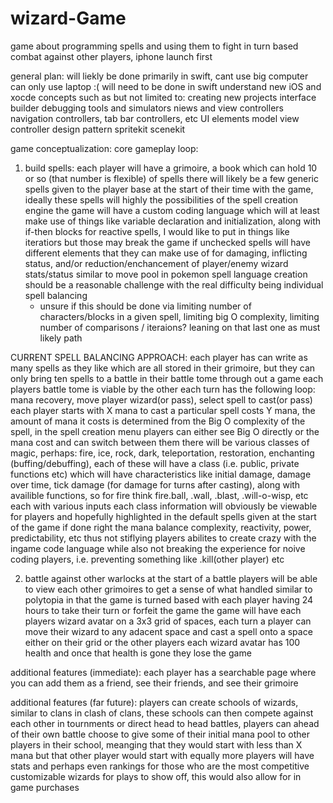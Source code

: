 # wizard-Game
game about programming spells and using them to fight in turn based combat against other players, iphone launch first

general plan:
will liekly be done primarily in swift, cant use big computer can only use laptop :(
will need to be done in swift
understand new iOS and xocde concepts such as but not limited to:
  creating new projects
  interface builder
  debugging tools and simulators
  niews and view controllers
  navigation controllers, tab bar controllers, etc UI elements
  model view controller design pattern
  spritekit
  scenekit

game conceptualization:
core gameplay loop:
  1. build spells:
     each player will have a grimoire, a book which can hold 10 or so (that number is flexible) of spells
     there will likely be a few generic spells given to the player base at the start of their time with the game, ideally these spells will highly the possibilities of the spell creation engine
      the game will have a custom coding language which will at least make use of things like variable declaration and initialization, along with if-then blocks for reactive spells, I would like to put in things like iteratiors but those may break the game if unchecked
     spells will have different elements that they can make use of for damaging, inflicting status, and/or reduction/enchancement of player/enemy wizard stats/status similar to move pool in pokemon
     spell language creation should be a reasonable challenge with the real difficulty being individual spell balancing
      - unsure if this should be done via limiting number of characters/blocks in a given spell, limiting big O complexity, limiting number of comparisons / iteraions? leaning on that last one as must likely path


  CURRENT SPELL BALANCING APPROACH:
    each player has can write as many spells as they like which are all stored in their grimoire, but they can only bring ten spells to a battle in their battle tome
    through out a game each players battle tome is viable by the other
    each turn has the following loop: mana recovery, move player wizard(or pass), select spell to cast(or pass)
    each player starts with X mana
    to cast a particular spell costs Y mana, the amount of mana it costs is determined from the Big O complexity of the spell, in the spell creation menu players can either see Big O directly or the mana cost and can switch between them
    there will be various classes of magic, perhaps: fire, ice, rock, dark, teleportation, restoration, enchanting (buffing/debuffing), each of these will have a class (i.e. public, private functions etc) which will have characteristics like initial damage, damage over time, tick damage (for damage for turns after casting), along with availible functions, so for fire think fire.ball, .wall, .blast, .will-o-wisp, etc each with various inputs
    each class information will obviously be viewable for players and hopefully highlighted in the default spells given at the start of the game
    if done right the mana balance complexity, reactivity, power, predictability, etc thus not stiflying players abilites to create crazy with the ingame code language while also not breaking the experience for noive coding players, i.e. preventing something like .kill(other player) etc
    

     
  2. battle against other warlocks
    at the start of a battle players will be able to view each other grimoires to get a sense of what 
    handled similar to polytopia in that the game is turned based with each player having 24 hours to take their turn or forfeit the game
     the game will have each players wizard avatar on a 3x3 grid of spaces, each turn a player can move their wizard to any adacent space and cast a spell onto a space either on their grid or the other players
     each wizard avatar has 100 health and once that health is gone they lose the game

additional features (immediate):
  each player has a searchable page where you can add them as a friend, see their friends, and see their grimoire

additional features (far future):
  players can create schools of wizards, similar to clans in clash of clans, these schools can then compete against each other in tournments or direct head to head battles, players can ahead of their own battle choose to give some of their initial mana pool to other players in their school, meanging that they would start with less than X mana but that other player would start with equally more
  players will have stats and perhaps even rankings for those who are the most competitive
  customizable wizards for plays to show off, this would also allow for in game purchases
  
